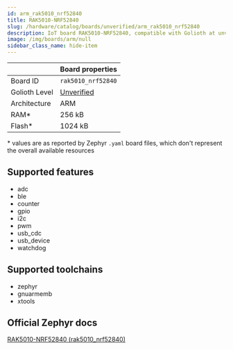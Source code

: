 ```yaml
---
id: arm_rak5010_nrf52840
title: RAK5010-NRF52840
slug: /hardware/catalog/boards/unverified/arm_rak5010_nrf52840
description: IoT board RAK5010-NRF52840, compatible with Golioth at unverified level.
image: /img/boards/arm/null
sidebar_class_name: hide-item
---
```


[//]: # (This is an auto-generated file, do not edit! Changes to it will be lost upon re-generation)



|                | Board properties     |
| -------------  | -------------------- |
| Board ID       | `rak5010_nrf52840` |
| Golioth Level  | [Unverified](/hardware#unverified-boards) |
| Architecture   | ARM |
| RAM*           | 256 kB |
| Flash*         | 1024 kB |

\* values are as reported by Zephyr `.yaml` board files, which don't represent the overall available resources



## Supported features

* adc
* ble
* counter
* gpio
* i2c
* pwm
* usb_cdc
* usb_device
* watchdog

## Supported toolchains

* zephyr
* gnuarmemb
* xtools

## Official Zephyr docs

[RAK5010-NRF52840 (rak5010_nrf52840)](https://docs.zephyrproject.org/latest/boards/arm/rak5010_nrf52840/doc/index.html)
